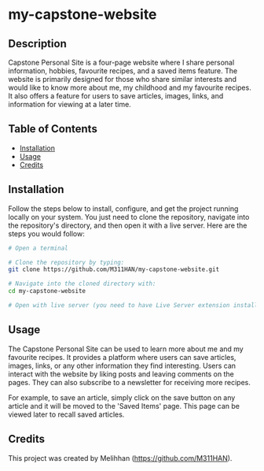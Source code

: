 # my-capstone-website

## Description

Capstone Personal Site is a four-page website where I share personal information, hobbies, favourite recipes, and a saved items feature. The website is primarily designed for those who share similar interests and would like to know more about me, my childhood and my favourite recipes. It also offers a feature for users to save articles, images, links, and information for viewing at a later time.

## Table of Contents

- [Installation](#installation)
- [Usage](#usage)
- [Credits](#credits)

## Installation

Follow the steps below to install, configure, and get the project running locally on your system. You just need to clone the repository, navigate into the repository's directory, and then open it with a live server. Here are the steps you would follow:

```bash
# Open a terminal

# Clone the repository by typing:
git clone https://github.com/M311HAN/my-capstone-website.git

# Navigate into the cloned directory with:
cd my-capstone-website

# Open with live server (you need to have Live Server extension installed on your code editor) If you are not using VS Code or don't have the "Live Server" extension, you can simply open the index.html file with any web browser to view the website.
```
 
## Usage

The Capstone Personal Site can be used to learn more about me and my favourite recipes. It provides a platform where users can save articles, images, links, or any other information they find interesting. Users can interact with the website by liking posts and leaving comments on the pages. They can also subscribe to a newsletter for receiving more recipes.

For example, to save an article, simply click on the save button on any article and it will be moved to the 'Saved Items' page. This page can be viewed later to recall saved articles.

## Credits

This project was created by Melihhan (https://github.com/M311HAN).
